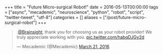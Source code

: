 +++
title = "Future Micro-surgical Robot!"
date = 2016-05-13T00:00:00
tags = ["async", "mecademic", "neuroscience", "python", "robot", "script", "twitter-tweet", "utf-8"]
categories = []
aliases = ["/post/future-micro-surgical-robot"]
+++

<blockquote class="twitter-tweet" data-lang="en"><p lang="en" dir="ltr">.<a href="https://twitter.com/Brainsight">@Brainsight</a>, thank you for choosing us as your robot provider! We truly appreciate working with you. <a href="https://t.co/habqDJGy2d">pic.twitter.com/habqDJGy2d</a></p>&mdash; Mecademic (@Mecademic) <a href="https://twitter.com/Mecademic/status/711940435934101504">March 21, 2016</a></blockquote>
<script async src="//platform.twitter.com/widgets.js" charset="utf-8"></script>

